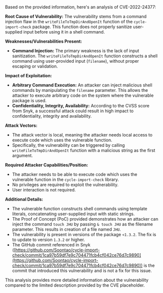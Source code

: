 Based on the provided information, here's an analysis of CVE-2022-24377:

**Root Cause of Vulnerability:**
The vulnerability stems from a command injection flaw in the `writeFileToTmpDirAndOpenIt` function of the `cycle-import-check` package. This function does not properly sanitize user-supplied input before using it in a shell command.

**Weaknesses/Vulnerabilities Present:**
- **Command Injection:** The primary weakness is the lack of input sanitization. The `writeFileToTmpDirAndOpenIt` function constructs a shell command using user-provided input (`filename`), without proper escaping or validation.

**Impact of Exploitation:**
- **Arbitrary Command Execution:** An attacker can inject malicious shell commands by manipulating the `filename` parameter. This allows the attacker to execute arbitrary code on the system where the vulnerable package is used.
- **Confidentiality, Integrity, Availability:** According to the CVSS score from Snyk, a successful attack could result in high impact to confidentiality, integrity and availability.

**Attack Vectors:**
- The attack vector is local, meaning the attacker needs local access to execute code which uses the vulnerable function.
- Specifically, the vulnerability can be triggered by calling `writeFileToTmpDirAndOpenIt` function with a malicious string as the first argument.

**Required Attacker Capabilities/Position:**
- The attacker needs to be able to execute code which uses the vulnerable function in the `cycle-import-check` library.
- No privileges are required to exploit the vulnerability.
- User interaction is not required.

**Additional Details:**
- The vulnerable function constructs shell commands using template literals, concatenating user-supplied input with static strings.
- The Proof of Concept (PoC) provided demonstrates how an attacker can inject the command `touch JHU` by passing `& touch JHU` as the filename parameter. This results in creation of a file named `JHU`.
- The vulnerability is present in versions of the package `<1.3.2`. The fix is to update to version `1.3.2` or higher.
- The GitHub commit referenced in Snyk ([https://github.com/Soontao/cycle-import-check/commit/1ca97b59df7e9c704471fcb4cf042ce76d7c9890](https://github.com/Soontao/cycle-import-check/commit/1ca97b59df7e9c704471fcb4cf042ce76d7c9890)) is the commit that introduced this vulnerability and is not a fix for this issue.

This analysis provides more detailed information about the vulnerability compared to the limited description provided by the CVE placeholder.